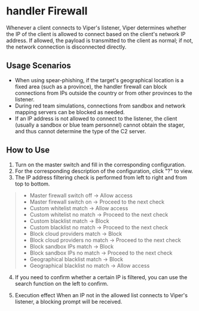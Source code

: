 # handler Firewall

Whenever a client connects to Viper's listener, Viper determines whether the IP of the client is allowed to connect based on the client's network IP address. If allowed, the payload is transmitted to the client as normal; if not, the network connection is disconnected directly.

## Usage Scenarios

+ When using spear-phishing, if the target's geographical location is a fixed area (such as a province), the handler firewall can block connections from IPs outside the country or from other provinces to the listener.
+ During red team simulations, connections from sandbox and network mapping servers can be blocked as needed.
+ If an IP address is not allowed to connect to the listener, the client (usually a sandbox or blue team personnel) cannot obtain the stager, and thus cannot determine the type of the C2 server.

## How to Use

1. Turn on the master switch and fill in the corresponding configuration.
2. For the corresponding description of the configuration, click "?" to view.
3. The IP address filtering check is performed from left to right and from top to bottom.

> + Master firewall switch off -> Allow access
> + Master firewall switch on -> Proceed to the next check
> + Custom whitelist match -> Allow access
> + Custom whitelist no match -> Proceed to the next check
> + Custom blacklist match -> Block
> + Custom blacklist no match -> Proceed to the next check
> + Block cloud providers match -> Block
> + Block cloud providers no match -> Proceed to the next check
> + Block sandbox IPs match -> Block
> + Block sandbox IPs no match -> Proceed to the next check
> + Geographical blacklist match -> Block
> + Geographical blacklist no match -> Allow access

4. If you need to confirm whether a certain IP is filtered, you can use the search function on the left to confirm.

5. Execution effect
   When an IP not in the allowed list connects to Viper's listener, a blocking prompt will be received.